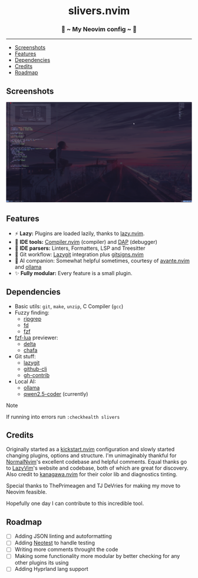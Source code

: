 <div align="center">
  <h1>slivers.nvim</h1>
  <h3>🌸 ~ My Neovim config  ~ 🌸</h3>
</div>

----------

- [Screenshots](#screenshots)
- [Features](#features)
- [Dependencies](#dependencies)
- [Credits](#credits)
- [Roadmap](#roadmap)

## Screenshots

![screenshot](https://github.com/joaoinez/personal-website/blob/main/assets/slivers-nvim.png)

## Features

- ⚡ **Lazy:** Plugins are loaded lazily, thanks to [lazy.nvim](https://github.com/folke/lazy.nvim).
- 🤖 **IDE tools:** [Compiler.nvim](https://github.com/Zeioth/compiler.nvim) (compiler) and [DAP](https://github.com/mfussenegger/nvim-dap) (debugger)
- 🐞 **IDE parsers:** Linters, Formatters, LSP and Treesitter
- 🧰 Git workflow: [Lazygit](https://github.com/kdheepak/lazygit.nvim) integration plus [gitsigns.nvim](https://github.com/lewis6991/gitsigns.nvim)
- 🧠 AI companion: Somewhat helpful sometimes, courtesy of [avante.nvim](https://github.com/yetone/avante.nvim) and [ollama](https://github.com/ollama/ollama)
- ✨ **Fully modular:** Every feature is a small plugin.

## Dependencies

- Basic utils: `git`, `make`, `unzip`, C Compiler (`gcc`)
- Fuzzy finding:
  - [ripgrep](https://github.com/BurntSushi/ripgrep#installation)
  - [fd](https://github.com/sharkdp/fd)
  - [fzf](https://github.com/junegunn/fzf)
- [fzf-lua](https://github.com/ibhagwan/fzf-lua) previewer:
  - [delta](https://github.com/dandavison/delta)
  - [chafa](https://github.com/hpjansson/chafa)
- Git stuff:
  - [lazygit](https://github.com/jesseduffield/lazygit)
  - [github-cli](https://github.com/cli/cli#installation)
  - [gh-contrib](https://github.com/mislav/gh-contrib)
- Local AI:
  - [ollama](https://ollama.com/download/linux)
  - [qwen2.5-coder](https://ollama.com/library/qwen2.5-coder) (currently)

> [!NOTE]
> If running into errors run `:checkhealth slivers`

## Credits

Originally started as a [kickstart.nvim](https://github.com/nvim-lua/kickstart.nvim) configuration and slowly started changing plugins, options and structure.
I'm unimaginably thankful for [NormalNvim](https://github.com/NormalNvim/NormalNvim)'s excellent codebase and helpful comments.
Equal thanks go to [LazyVim](https://github.com/LazyVim/LazyVim)'s website and codebase, both of which are great for discovery.
Also credit to [kanagawa.nvim](https://github.com/rebelot/kanagawa.nvim) for their color lib and diagnostics tinting.

Special thanks to ThePrimeagen and TJ DeVries for making my move to Neovim feasible.

Hopefully one day I can contribute to this incredible tool.

## Roadmap

- [ ] Adding JSON linting and autoformatting
- [ ] Adding [Neotest](https://github.com/nvim-neotest/neotest) to handle testing
- [ ] Writing more comments throught the code
- [ ] Making some functionality more modular by better checking for any other plugins its using
- [ ] Adding Hyprland lang support
